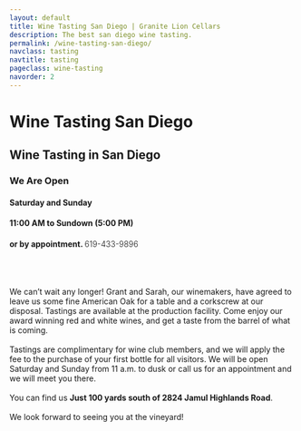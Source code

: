 ```yaml
---
layout: default
title: Wine Tasting San Diego | Granite Lion Cellars
description: The best san diego wine tasting. 
permalink: /wine-tasting-san-diego/
navclass: tasting
navtitle: tasting
pageclass: wine-tasting
navorder: 2
---
```

<div class="section-header" style="background-image: url('/images/banners/wine-pour.jpg');">
	<h1>Wine Tasting San Diego</h1>
</div>

<section id="tasting-room" class="tasting-room">
	<h2  class="editable">Wine Tasting in San Diego</h2>
	<div class="hours">
		<h3  class="editable">We Are Open</h3>
		<h4  class="editable">Saturday and Sunday</h4>
		<h4  class="editable">11:00 AM to Sundown (5:00 PM)</h4>
		<h4  class="editable">or by appointment. <strong style="font-weight: 300;">619-433-9896</strong></h4>
	</div>
	<br />
	<br />
	<p  class="editable">We can’t wait any longer! Grant and Sarah, our winemakers, have agreed to leave us some fine American Oak for a table and a corkscrew at our disposal. Tastings are available at the production facility. Come enjoy our award winning red and white wines, and get a taste from the barrel of what is coming.
	 <br /><br />
	Tastings are complimentary for wine club members, and we will apply the fee to the purchase of your first bottle for all visitors. We will be open Saturday and Sunday from 11 a.m. to dusk or call us for an appointment and we will meet you there.
	 <br /><br />
	You can find us <strong>Just 100 yards south of 2824 Jamul Highlands Road</strong>.
	 <br /><br />
	We look forward to seeing you at the vineyard!</p>
</section>
<script src='https://maps.googleapis.com/maps/api/js?key=AIzaSyCL__svPmfgDVeRkW6w5m7m-TBXV-ECVZ0&sensor=false&extension=.js'></script> 
 
<script> 
    google.maps.event.addDomListener(window, 'load', init);
    var map;
    function init() {
        var mapOptions = {
            center: new google.maps.LatLng(32.668401,-117.005975),
            zoom: 10,
            zoomControl: true,
            zoomControlOptions: {
                style: google.maps.ZoomControlStyle.SMALL,
            },
            disableDoubleClickZoom: true,
            mapTypeControl: true,
            mapTypeControlOptions: {
                style: google.maps.MapTypeControlStyle.HORIZONTAL_BAR,
            },
            scaleControl: false,
            scrollwheel: false,
            panControl: false,
            streetViewControl: true,
            draggable : true,
            overviewMapControl: true,
            overviewMapControlOptions: {
                opened: false,
            },
            mapTypeId: google.maps.MapTypeId.ROADMAP,
            styles: [
  {
    "featureType": "road",
    "elementType": "labels",
    "stylers": [
      { "visibility": "off" }
    ]
  },{
    "featureType": "poi",
    "elementType": "labels",
    "stylers": [
      { "visibility": "off" }
    ]
  },{
    "featureType": "transit",
    "elementType": "labels.text",
    "stylers": [
      { "visibility": "off" }
    ]
  }
],
        }
        var mapElement = document.getElementById('map');
        var map = new google.maps.Map(mapElement, mapOptions);
        var locations = [
['Granite Lion Cellars Vineyard', '100 yards south of 2824 Jamul Highlands Road Jamul, Cal 91935', '(619) 433-9896', 'service@granitelioncellars.com', '', 32.71231985937441, -116.84713026850892, 'https://mapbuildr.com/assets/img/markers/default.png']
        ];
        for (i = 0; i < locations.length; i++) {
			if (locations[i][1] =='undefined'){ description ='';} else { description = locations[i][1];}
			if (locations[i][2] =='undefined'){ telephone ='';} else { telephone = locations[i][2];}
			if (locations[i][3] =='undefined'){ email ='';} else { email = locations[i][3];}
           if (locations[i][4] =='undefined'){ web ='';} else { web = locations[i][4];}
           if (locations[i][7] =='undefined'){ markericon ='';} else { markericon = locations[i][7];}
            marker = new google.maps.Marker({
                icon: markericon,
                position: new google.maps.LatLng(locations[i][5], locations[i][6]),
                map: map,
                title: locations[i][0],
                desc: description,
                tel: telephone,
                email: email,
                web: web
            });
if (web.substring(0, 7) != "http://") {
link = "http://" + web;
} else {
link = web;
}
            bindInfoWindow(marker, map, locations[i][0], description, telephone, email, web, link);
     }
 function bindInfoWindow(marker, map, title, desc, telephone, email, web, link) {
      var infoWindowVisible = (function () {
              var currentlyVisible = false;
              return function (visible) {
                  if (visible !== undefined) {
                      currentlyVisible = visible;
                  }
                  return currentlyVisible;
               };
           }());
           iw = new google.maps.InfoWindow();
           google.maps.event.addListener(marker, 'click', function() {
               if (infoWindowVisible()) {
                   iw.close();
                   infoWindowVisible(false);
               } else {
                   var html= "<div style='color:#000;background-color:#fff;padding:5px;width:150px;'><h4>"+title+"</h4><p>"+telephone+"<p><a href='mailto:"+email+"' >"+email+"<a><a href='"+link+"'' >"+web+"<a></div>";
                   iw = new google.maps.InfoWindow({content:html});
                   iw.open(map,marker);
                   infoWindowVisible(true);
               }
        });
        google.maps.event.addListener(iw, 'closeclick', function () {
            infoWindowVisible(false);
        });
 }
}
</script>

<div id='map'></div>

